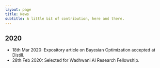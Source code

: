```yaml
---
layout: page
title: News
subtitle: A little bit of contribution, here and there.
---
```


## 2020

- 18th Mar 2020: Expository article on Bayesian Optimization accepted at Distill.
- 28th Feb 2020: Selected for Wadhwani AI Research Fellowship.
